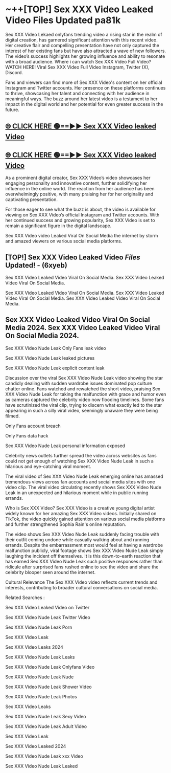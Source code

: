 # ~++[TOP!]  Sex XXX Video Leaked Video Files Updated pa81k<br>

 Sex XXX Video Lekaed onlyfans trending video a rising star in the realm of digital creation, has garnered significant attention with this recent video. Her creative flair and compelling presentation have not only captured the interest of her existing fans but have also attracted a wave of new followers. The video’s success highlights her growing influence and ability to resonate with a broad audience.
Where i can watch  Sex XXX Video Full Video? WATCH HERE! Viral  Sex XXX Video Full Video Instagram, Twitter (X), Discord.


Fans and viewers can find more of  Sex XXX Video's content on her official Instagram and Twitter accounts. Her presence on these platforms continues to thrive, showcasing her talent and connecting with her audience in meaningful ways. The buzz around her latest video is a testament to her impact in the digital world and her potential for even greater success in the future.


## [🌐 CLICK HERE 🟢==►►  Sex XXX Video leaked Video ](https://error-example.blogspot.com/2024/09/new-indian.html&ref=git)

## [🌐 CLICK HERE 🟢==►►  Sex XXX Video leaked Video ](https://error-example.blogspot.com/2024/09/new-indian.html&ref=git)


As a prominent digital creator,  Sex XXX Video’s video showcases her engaging personality and innovative content, further solidifying her influence in the online world. The reaction from her audience has been overwhelmingly positive, with many praising her for her originality and captivating presentation.

For those eager to see what the buzz is about, the video is available for viewing on  Sex XXX Video’s official Instagram and Twitter accounts. With her continued success and growing popularity,  Sex XXX Video is set to remain a significant figure in the digital landscape.


  Sex XXX Video video Leaked Viral On Social Media the internet by storm and amazed viewers on various social media platforms.


## [TOP!]  Sex XXX Video Leaked Video *Files* Updated! - (6xyeb) 

 Sex XXX Video Leaked Video Viral On Social Media. Sex XXX Video Leaked Video Viral On Social Media.

 Sex XXX Video Leaked Video Viral On Social Media. Sex XXX Video Leaked Video Viral On Social Media. Sex XXX Video Leaked Video Viral On Social Media.


##  Sex XXX Video Leaked Video Viral On Social Media 2024. Sex XXX Video Leaked Video Viral On Social Media 2024.
 Sex XXX Video Nude Leak Only Fans leak video

 Sex XXX Video Nude Leak leaked pictures

 Sex XXX Video Nude Leak explicit content leak

Discussion over the viral  Sex XXX Video Nude Leak video showing the star candidly dealing with sudden wardrobe issues dominated pop culture chatter online. Fans watched and rewatched the short video, praising  Sex XXX Video Nude Leak for taking the malfunction with grace and humor even as cameras captured the celebrity video now flooding timelines. Some fans have scrutinized the viral clip, trying to discern what exactly led to the star appearing in such a silly viral video, seemingly unaware they were being filmed.


Only Fans account breach

Only Fans data hack

 Sex XXX Video Nude Leak personal information exposed

Celebrity news outlets further spread the video across websites as fans could not get enough of watching  Sex XXX Video Nude Leak in such a hilarious and eye-catching viral moment.


The viral video of  Sex XXX Video Nude Leak emerging online has amassed tremendous views across fan accounts and social media sites with one video clip. The viral video circulating recently shows  Sex XXX Video Nude Leak in an unexpected and hilarious moment while in public running errands.


Who is  Sex XXX Video?  Sex XXX Video is a creative young digital artist widely known for her amazing  Sex XXX Video videos. Initially shared on TikTok, the video quickly gained attention on various social media platforms and further strengthened Sophia Rain's online reputation.

The video shows  Sex XXX Video Nude Leak suddenly facing trouble with their outfit coming undone while casually walking about and running errands. Despite the embarrassment most would feel at having a wardrobe malfunction publicly, viral footage shows  Sex XXX Video Nude Leak simply laughing the incident off themselves. It is this down-to-earth reaction that has earned  Sex XXX Video Nude Leak such positive responses rather than ridicule after surprised fans rushed online to see the video and share the celebrity blooper seen around the internet.

Cultural Relevance The  Sex XXX Video video reflects current trends and interests, contributing to broader cultural conversations on social media.

Related Searches :

 Sex XXX Video Leaked Video on Twitter

 Sex XXX Video Nude Leak Twitter Video

 Sex XXX Video Nude Leak Porn

 Sex XXX Video Leak 

 Sex XXX Video Leaks 2024

 Sex XXX Video Nude Leak Leaks

 Sex XXX Video Nude Leak Onlyfans Video

 Sex XXX Video Nude Leak Nude

 Sex XXX Video Nude Leak Shower Video

 Sex XXX Video Nude Leak Photos

 Sex XXX Video Leaks

 Sex XXX Video Nude Leak Sexy Video

 Sex XXX Video Nude Leak Adult Video

 Sex XXX Video Leak

 Sex XXX Video Leaked 2024

 Sex XXX Video Nude Leak xxx Video

 Sex XXX Video Nude Leak Leaked